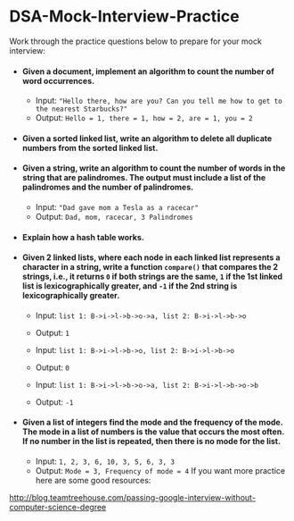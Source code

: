 # DSA-Mock-Interview-Practice

Work through the practice questions below to prepare for your mock interview:

- #### Given a document, implement an algorithm to count the number of word occurrences.

  - Input: `"Hello there, how are you? Can you tell me how to get to the nearest Starbucks?"`
  - Output: `Hello = 1, there = 1, how = 2, are = 1, you = 2`

- #### Given a sorted linked list, write an algorithm to delete all duplicate numbers from the sorted linked list.

- #### Given a string, write an algorithm to count the number of words in the string that are palindromes. The output must include a list of the palindromes and the number of palindromes.

   - Input: `"Dad gave mom a Tesla as a racecar"`
   - Output: `Dad, mom, racecar, 3 Palindromes`


- #### Explain how a hash table works.

- #### Given 2 linked lists, where each node in each linked list represents a character in a string, write a function `compare()` that compares the 2 strings, i.e., it returns `0` if both strings are the same, `1` if the 1st linked list is lexicographically greater, and `-1` if the 2nd string is lexicographically greater.

  - Input: `list 1: B->i->l->b->o->a, list 2: B->i->l->b->o` 
  - Output: `1`

  - Input: `list 1: B->i->l->b->o, list 2: B->i->l->b->o`
  - Output: `0`

  - Input: `list 1: B->i->l->b->o->a, list 2: B->i->l->b->o->b` 
  - Output: `-1`

- #### Given a list of integers find the mode and the frequency of the mode. The mode in a list of numbers is the value that occurs the most often. If no number in the list is repeated, then there is no mode for the list.

  - Input: `1, 2, 3, 6, 10, 3, 5, 6, 3, 3`
  - Output: `Mode = 3, Frequency of mode = 4`
If you want more practice here are some good resources:

http://blog.teamtreehouse.com/passing-google-interview-without-computer-science-degree
